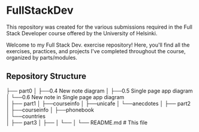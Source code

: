 # FullStackDev

This repository was created for the various submissions required in the Full Stack Developer course offered by the University of Helsinki.

Welcome to my Full Stack Dev. exercise repository! Here, you'll find all the exercises, practices, and projects I've completed throughout the course, organized by parts/modules.

## Repository Structure

├── part0
│ ├──0.4 New note diagram
│ ├──0.5 Single page app diagram  
│ └──0.6 New note in Single page app diagram  
│
├── part1
│ ├──courseinfo
│ ├──unicafe
│ └──anecdotes
│
├── part2
│ ├──courseinfo
│ ├──phonebook  
│ └──countries  
│
├── part3
│ ├──
│ └──
│
└── README.md # This file
